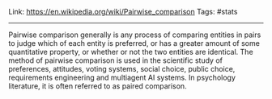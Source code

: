 Link: https://en.wikipedia.org/wiki/Pairwise_comparison
Tags: #stats 

---

Pairwise comparison generally is any process of comparing entities in pairs to judge which of each entity is preferred, or has a greater amount of some quantitative property, or whether or not the two entities are identical. The method of pairwise comparison is used in the scientific study of preferences, attitudes, voting systems, social choice, public choice, requirements engineering and multiagent AI systems. In psychology literature, it is often referred to as paired comparison. 